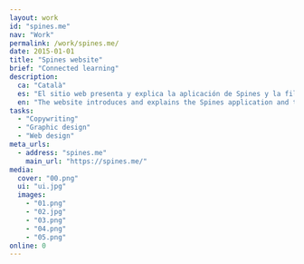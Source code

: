 ```yaml
---
layout: work
id: "spines.me"
nav: "Work"
permalink: /work/spines.me/
date: 2015-01-01
title: "Spines website"
brief: "Connected learning"
description:
  ca: "Català"
  es: "El sitio web presenta y explica la aplicación de Spines y la filosofía de aprendizaje que defiende: captura, elabora y comparte lo que quieres aprender para convertir esa información en conocimiento profundo y duradero."
  en: "The website introduces and explains the Spines application and the learning philosophy it champions: collect, elaborate and share what you want to learn to turn that information into deep, enduring knowledge."
tasks:
  - "Copywriting"
  - "Graphic design"
  - "Web design"
meta_urls:
  - address: "spines.me"
    main_url: "https://spines.me/"
media:
  cover: "00.png"
  ui: "ui.jpg"
  images:
    - "01.png"
    - "02.jpg"
    - "03.png"
    - "04.png"
    - "05.png"
online: 0
---
```

